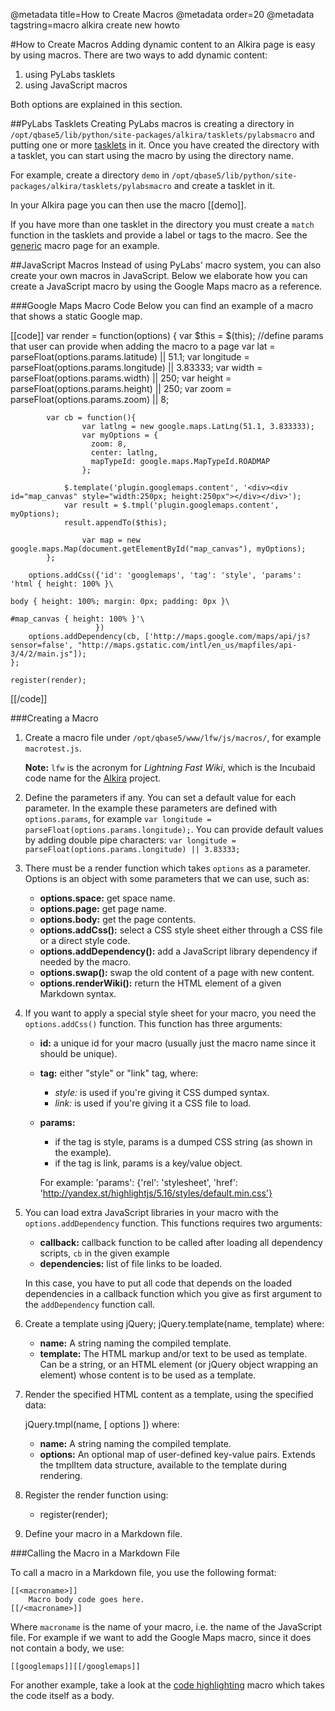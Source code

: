 @metadata title=How to Create Macros
@metadata order=20
@metadata tagstring=macro alkira create new howto

[generic]: /#/alkiradocs/MacroGeneric
[tasklet]: /#/Overview/Tasklets

#How to Create Macros
Adding dynamic content to an Alkira page is easy by using macros. There are two ways to add dynamic content:

1. using PyLabs tasklets
2. using JavaScript macros

Both options are explained in this section.


##PyLabs Tasklets
Creating PyLabs macros is creating a directory in `/opt/qbase5/lib/python/site-packages/alkira/tasklets/pylabsmacro` and putting one or more [tasklets][tasklet] in it.
Once you have created the directory with a tasklet, you can start using the macro by using the directory name.

For example, create a directory `demo` in `/opt/qbase5/lib/python/site-packages/alkira/tasklets/pylabsmacro` and create a tasklet in it.

In your Alkira page you can then use the macro \[\[demo\]\].

If you have more than one tasklet in the directory you must create a `match` function in the tasklets and provide a label or tags to the macro.
See the [generic] macro page for an example.


##JavaScript Macros
Instead of using PyLabs' macro system, you can also create your own macros in JavaScript. Below we elaborate how you can create a JavaScript macro by using the Google Maps macro as a reference.


###Google Maps Macro Code
Below you can find an example of a macro that shows a static Google map.


[[code]]
    var render = function(options) {
        var $this = $(this);
            //define params that user can provide when adding the macro to a page
            var lat = parseFloat(options.params.latitude) || 51.1;
            var longitude = parseFloat(options.params.longitude) || 3.83333;
            var width = parseFloat(options.params.width) || 250;
            var height = parseFloat(options.params.height) || 250;
            var zoom = parseFloat(options.params.zoom) || 8;

            var cb = function(){
                    var latlng = new google.maps.LatLng(51.1, 3.833333);
                    var myOptions = {
                      zoom: 8,
                      center: latlng,
                      mapTypeId: google.maps.MapTypeId.ROADMAP
                    };

                $.template('plugin.googlemaps.content', '<div><div id="map_canvas" style="width:250px; height:250px"></div></div>');
                var result = $.tmpl('plugin.googlemaps.content', myOptions);
                result.appendTo($this);

                    var map = new google.maps.Map(document.getElementById("map_canvas"), myOptions);
            };

        options.addCss({'id': 'googlemaps', 'tag': 'style', 'params': 'html { height: 100% }\
                                                                       body { height: 100%; margin: 0px; padding: 0px }\
                                                                       #map_canvas { height: 100% }'\
                       })
        options.addDependency(cb, ['http://maps.google.com/maps/api/js?sensor=false', "http://maps.gstatic.com/intl/en_us/mapfiles/api-3/4/2/main.js"]);
    };

    register(render);
[[/code]]

###Creating a Macro

1. Create a macro file under `/opt/qbase5/www/lfw/js/macros/`, for example `macrotest.js`.

    __Note:__ `lfw` is the acronym for _Lightning Fast Wiki_, which is the Incubaid code name for the [Alkira](/sampleapp/#/alkiradocs/Home) project.

2. Define the parameters if any. You can set a default value for each parameter. In the example these parameters are defined with `options.params`, for example `var longitude = parseFloat(options.params.longitude);`.
You can provide default values by adding double pipe characters: `var longitude = parseFloat(options.params.longitude) || 3.83333;`

3. There must be a render function which takes `options` as a parameter. Options is an object with some parameters that we can use, such as:
    * __options.space:__ get space name.
    * __options.page:__ get page name.
    * __options.body:__ get the page contents.
    * __options.addCss():__ select a CSS style sheet either through a CSS file or a direct style code.
    * __options.addDependency():__ add a JavaScript library dependency if needed by the macro.
    * __options.swap():__ swap the old content of a page with new content.
    * __options.renderWiki():__ return the HTML element of a given Markdown syntax.

4. If you want to apply a special style sheet for your macro, you need the `options.addCss()` function. This function has three arguments:
    * __id:__ a unique id for your macro (usually just the macro name since it should be unique).
    * __tag:__ either "style" or "link" tag, where:

        * *style:* is used if you're giving it CSS dumped syntax.
        * *link:* is used if you're giving it a CSS file to load.

    * __params:__

        * if the tag is style, params is a dumped CSS string (as shown in the example).
        * if the tag is link, params is a key/value object.

        For example: 'params': {'rel': 'stylesheet', 'href': 'http://yandex.st/highlightjs/5.16/styles/default.min.css'}

5. You can load extra JavaScript libraries in your macro with the `options.addDependency` function. This functions requires two arguments:

    * __callback:__  callback function to be called after loading all dependency scripts, `cb` in the given example
    * __dependencies:__ list of file links to be loaded.

    In this case, you have to put all code that depends on the loaded dependencies in a callback function which you give as first argument to the `addDependency` function call.

6. Create a template using jQuery; jQuery.template(name, template) where:

    * __name:__ A string naming the compiled template.
    * __template:__ The HTML markup and/or text to be used as template. Can be a string, or an HTML element (or jQuery object wrapping an element) whose content is to be used as a template.

7. Render the specified HTML content as a template, using the specified data:

    jQuery.tmpl(name, [ options ]) where:

    * __name:__ A string naming the compiled template.
    * __options:__ An optional map of user-defined key-value pairs. Extends the tmplItem data structure, available to the template during rendering.

8. Register the render function using:

    * register(render);

9. Define your macro in a Markdown file.


###Calling the Macro in a Markdown File

To call a macro in a Markdown file, you use the following format:

    [[<macroname>]]
        Macro body code goes here.
    [[/<macroname>]]

Where `macroname` is the name of your macro, i.e. the name of the JavaScript file. For example if we want to add the Google Maps macro, since it does not contain a body, we use:

    [[googlemaps]][[/googlemaps]]

For another example, take a look at the [code highlighting][] macro which takes the code itself as a body.

  [code highlighting]: /sampleapp/#/alkiradocs/MacroCode
